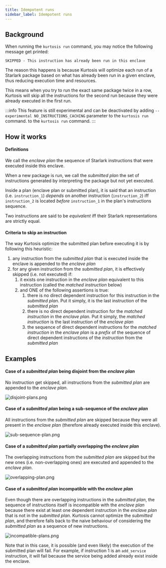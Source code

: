```yaml
---
title: Idempotent runs
sidebar_label: Idempotent runs
---
```


Background
----------

When running the `kurtosis run` command, you may notice the following message get printed:
```console
SKIPPED - This instruction has already been run in this enclave
```
The reason this happens is because Kurtosis will optimize each run of a Starlark package based on what has already been run in a given enclave, thus reducing execution time and resources.

This means when you try to run the exact same package twice in a row, Kurtosis will skip all the instructions for the second run because they were already executed in the first run.

:::info
This feature is still experimental and can be deactivated by adding `--experimental NO_INSTRUCTIONS_CACHING` parameter to the `kurtosis run` command.
to the `kurtosis run` command.
:::

How it works
------------

#### Definitions

We call the _enclave plan_ the sequence of Starlark instructions that were executed inside this enclave.

When a new package is run, we call the _submitted plan_ the set of instructions generated by interpreting the package but not yet executed.

Inside a plan (enclave plan or submitted plan), it is said that an instruction (i.e. `instruction_1`) _depends_ on 
another instruction (`instruction_2`) iff `instruction_2` is located _before_ `instruction_1` in the plan's instructions
sequence.

Two instructions are said to be _equivalent_ iff their Starlark representations are strictly equal.

#### Criteria to skip an instruction
The way Kurtosis optimize the submitted plan before executing it is by following this heuristic:

1. any instruction from the _submitted plan_ that is executed inside the enclave is appended to the _enclave plan_
1. for any given instruction from the _submitted plan_, it is effectively skipped (i.e. not executed) if:
   1. it exists one instruction in the *enclave plan* equivalent to this instruction (called the _matched instruction_ below)
   1. and ONE of the following assertions is true:
      1. there is no direct dependent instruction for this instruction in the _submitted plan_. Put it simply, it is the last instruction of the _submitted plan_
      1. there is no direct dependent instruction for the _matched instruction_ in the _enclave plan_. Put it simply, the _matched instruction_ is the last instruction of the _enclave plan_
      1. the sequence of direct dependent instructions for the _matched instruction_ in the _enclave plan_ is a _prefix_ of the sequence of direct dependent instructions of the _instruction_ from the _submitted plan_

Examples
--------

#### Case of a _submitted plan_ being disjoint from the _enclave plan_
No instruction get skipped, all instructions from the _submitted plan_ are appended to the _enclave plan_.

![disjoint-plans.png](/img/explanations/starlark-idempotent-run/disjoint-plans.png)

#### Case of a _submitted plan_ being a sub-sequence of the _enclave plan_
All instructions from the _submitted plan_ are skipped because they were all present in the _enclave plan_ (therefore 
already executed inside this enclave).

![sub-sequence-plan.png](/img/explanations/starlark-idempotent-run/sub-sequence-plan.png)

#### Case of a _submitted plan_ partially overlapping the _enclave plan_
The overlapping instructions from the _submitted plan_ are skipped but the new ones (i.e. non-overlapping ones) are
executed and appended to the _enclave plan_.

![overlapping-plan.png](/img/explanations/starlark-idempotent-run/overlapping-plan.png)

#### Case of a _submitted plan_ incompatible with the _enclave plan_
Even though there are overlapping instructions in the _submitted plan_, the sequence of instructions itself is 
incompatible with the _enclave plan_ because there exist at least one dependent instruction in the _enclave plan_ that 
is not in the _submitted plan_. Kurtosis cannot optimize the _submitted plan_, and therefore falls back to the naive
behaviour of considering the _submitted plan_ as a sequence of new instructions.

![incompatible-plans.png](/img/explanations/starlark-idempotent-run/incompatible-plans.png)

Note that in this case, it is possible (and even likely) the execution of the submitted plan will fail. For example, if 
instruction 1 is an `add_service` instruction, it will fail because the service being added already exist inside the 
enclave. 
